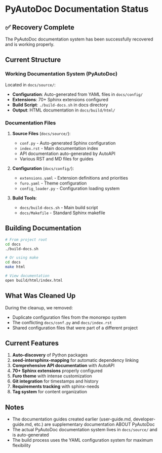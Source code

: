 # PyAutoDoc Documentation Status

## ✅ Recovery Complete

The PyAutoDoc documentation system has been successfully recovered and is working properly.

## Current Structure

### Working Documentation System (PyAutoDoc)

Located in `docs/source/`:

- **Configuration**: Auto-generated from YAML files in `docs/config/`
- **Extensions**: 70+ Sphinx extensions configured
- **Build Script**: `./build-docs.sh` in docs directory
- **Output**: HTML documentation in `docs/build/html/`

### Documentation Files

1. **Source Files** (`docs/source/`):
   - `conf.py` - Auto-generated Sphinx configuration
   - `index.rst` - Main documentation index
   - API documentation auto-generated by AutoAPI
   - Various RST and MD files for guides

2. **Configuration** (`docs/config/`):
   - `extensions.yaml` - Extension definitions and priorities
   - `furo.yaml` - Theme configuration
   - `config_loader.py` - Configuration loading system

3. **Build Tools**:
   - `docs/build-docs.sh` - Main build script
   - `docs/Makefile` - Standard Sphinx makefile

## Building Documentation

```bash
# From project root
cd docs
./build-docs.sh

# Or using make
cd docs
make html

# View documentation
open build/html/index.html
```

## What Was Cleaned Up

During the cleanup, we removed:

- Duplicate configuration files from the monorepo system
- The conflicting `docs/conf.py` and `docs/index.rst`
- Shared configuration files that were part of a different project

## Current Features

1. **Auto-discovery** of Python packages
2. **seed-intersphinx-mapping** for automatic dependency linking
3. **Comprehensive API documentation** with AutoAPI
4. **70+ Sphinx extensions** properly configured
5. **Furo theme** with intense customization
6. **Git integration** for timestamps and history
7. **Requirements tracking** with sphinx-needs
8. **Tag system** for content organization

## Notes

- The documentation guides created earlier (user-guide.md, developer-guide.md, etc.) are supplementary documentation ABOUT PyAutoDoc
- The actual PyAutoDoc documentation system lives in `docs/source/` and is auto-generated
- The build process uses the YAML configuration system for maximum flexibility
